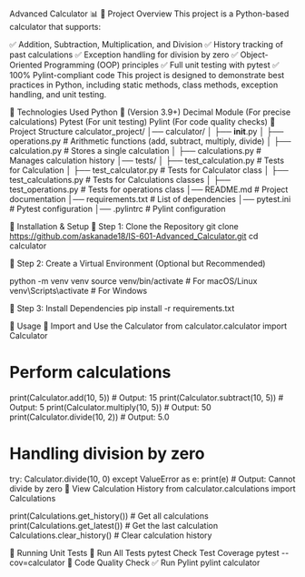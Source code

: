 Advanced Calculator 📊
📌 Project Overview
This project is a Python-based calculator that supports:

✅ Addition, Subtraction, Multiplication, and Division
✅ History tracking of past calculations
✅ Exception handling for division by zero
✅ Object-Oriented Programming (OOP) principles
✅ Full unit testing with pytest
✅ 100% Pylint-compliant code
This project is designed to demonstrate best practices in Python, including static methods, class methods, exception handling, and unit testing.

📌 Technologies Used
Python 🐍 (Version 3.9+)
Decimal Module (For precise calculations)
Pytest (For unit testing)
Pylint (For code quality checks)
📌 Project Structure
calculator_project/
│── calculator/
│   ├── __init__.py
│   ├── operations.py         # Arithmetic functions (add, subtract, multiply, divide)
│   ├── calculation.py        # Stores a single calculation
│   ├── calculations.py       # Manages calculation history
│── tests/
│   ├── test_calculation.py   # Tests for Calculation 
│   ├── test_calculator.py    # Tests for Calculator class
│   ├── test_calculations.py    # Tests for Calculations classes
│   ├── test_operations.py    # Tests for operations class
│── README.md                 # Project documentation
│── requirements.txt          # List of dependencies
│── pytest.ini                # Pytest configuration
│── .pylintrc                 # Pylint configuration

📌 Installation & Setup
🔹 Step 1: Clone the Repository
git clone https://github.com/askanade18/IS-601-Advanced_Calculator.git
cd calculator

🔹 Step 2: Create a Virtual Environment (Optional but Recommended)

python -m venv venv
source venv/bin/activate  # For macOS/Linux
venv\Scripts\activate     # For Windows

🔹 Step 3: Install Dependencies
pip install -r requirements.txt

📌 Usage
🔹 Import and Use the Calculator
from calculator.calculator import Calculator

# Perform calculations
print(Calculator.add(10, 5))        # Output: 15
print(Calculator.subtract(10, 5))   # Output: 5
print(Calculator.multiply(10, 5))   # Output: 50
print(Calculator.divide(10, 2))     # Output: 5.0

# Handling division by zero
try:
    Calculator.divide(10, 0)
except ValueError as e:
    print(e)  # Output: Cannot divide by zero
🔹 View Calculation History
from calculator.calculations import Calculations

print(Calculations.get_history())  # Get all calculations
print(Calculations.get_latest())   # Get the last calculation
Calculations.clear_history()       # Clear calculation history

📌 Running Unit Tests 🧪
Run All Tests
pytest
Check Test Coverage
pytest --cov=calculator
📌 Code Quality Check ✅
Run Pylint
pylint calculator

